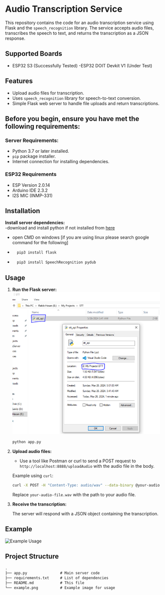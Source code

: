 # Audio Transcription Service

This repository contains the code for an audio transcription service using Flask and the `speech_recognition` library. The service accepts audio files, transcribes the speech to text, and returns the transcription as a JSON response.
## Supported Boards
- ESP32 S3 (Successfully Tested)
-ESP32 DOIT Devkit V1 (Under Test)

## Features
- Upload audio files for transcription.
- Uses `speech_recognition` library for speech-to-text conversion.
- Simple Flask web server to handle file uploads and return transcriptions.

## Before you begin, ensure you have met the following requirements:
### Server Requirements:
- Python 3.7 or later installed.
- `pip` package installer.
- Internet connection for installing dependencies.
### ESP32 Requirements
- ESP Version 2.0.14
- Arduino IDE 2.3.2
- I2S MIC (INMP-331)

## Installation
  **Install server dependencies:**   
-download and install python if not installed from [here](https://www.python.org/downloads/)
- open CMD on windows [if you are using linux please search google command for the following]
- ```sh
    pip3 install flask
    ```
- ```sh
    pip3 install SpeechRecognition pydub
    ```

## Usage

1. **Run the Flask server:**
![Step 1](img/S1.PNG)
    ```sh
    python app.py
    ```

2. **Upload audio files:**

    - Use a tool like Postman or curl to send a POST request to `http://localhost:8888/uploadAudio` with the audio file in the body.

    Example using `curl`:

    ```sh
    curl -X POST -H "Content-Type: audio/wav" --data-binary @your-audio-file.wav http://localhost:8888/uploadAudio
    ```

    Replace `your-audio-file.wav` with the path to your audio file.

3. **Receive the transcription:**

    The server will respond with a JSON object containing the transcription.

## Example

![Example Usage](example.png)

## Project Structure

```plaintext
.
├── app.py               # Main server code
├── requirements.txt     # List of dependencies
├── README.md            # This file
└── example.png          # Example image for usage
